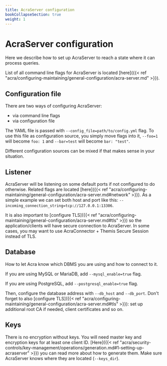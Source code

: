 ```yaml
---
title: AcraServer configuration
bookCollapseSection: true
weight: 1
---
```


# AcraServer configuration

Here we describe how to set up AcraServer to reach a state where it can process queries.

List of all command line flags for AcraServer is located
[here]({{< ref "acra/configuring-maintaining/general-configuration/acra-server.md" >}}).

## Configuration file

There are two ways of configuring AcraServer:
* via command line flags
* via configuration file

The YAML file is passed with `--config_file=path/to/config.yml` flag.
To use this file as configuration source, you simply move flags into it,
`--foo=1` will become `foo: 1` and `--bar=test` will become `bar: "test"`.

Different configuration sources can be mixed if that makes sense in your situation.

## Listener

AcraServer will be listening on some default ports if not configured to do otherwise.
Related flags are located [here]({{< ref "acra/configuring-maintaining/general-configuration/acra-server.md#network" >}}).
As a simple example we can set both host and port like this: `--incoming_connection_string=tcp://127.0.0.1:13306`.

It is also important to [configure TLS]({{< ref "acra/configuring-maintaining/general-configuration/acra-server.md#tls" >}})
so the application/clients will have secure connection to AcraServer.
In some cases, you may want to use AcraConnector + Themis Secure Session instead of TLS.

## Database

How to let Acra know which DBMS you are using and how to connect to it.

If you are using MySQL or MariaDB, add `--mysql_enable=true` flag.

If you are using PostgreSQL, add `--postgresql_enable=true` flag.

Then, configure the database address with `--db_host` and `--db_port`.
Don't forget to also [configure TLS]({{< ref "acra/configuring-maintaining/general-configuration/acra-server.md#tls" >}}):
set up additional root CA if needed, client certificates and so on.

## Keys

There is no encryption without keys.
You will need master key and encryption keys for at least one client ID.
[Here]({{< ref "acra/security-controls/key-management/operations/generation.md#1-setting-up-acraserver" >}})
you can read more about how to generate them.
Make sure AcraServer knows where they are located (`--keys_dir`).
